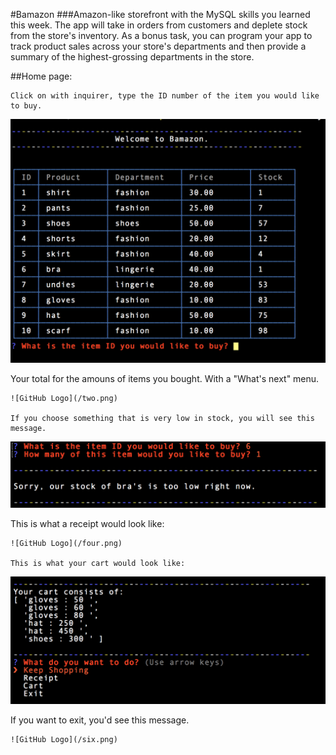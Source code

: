 #Bamazon
###Amazon-like storefront with the MySQL skills you learned this week. The app will take in orders from customers and deplete stock from the store's inventory. As a bonus task, you can program your app to track product sales across your store's departments and then provide a summary of the highest-grossing departments in the store.

##Home page:
```
Click on with inquirer, type the ID number of the item you would like to buy.
```
![GitHub Logo](/one.png)

Your total for the amouns of items you bought.
With a "What's next" menu.
```
![GitHub Logo](/two.png)

If you choose something that is very low in stock, you will see this message.
```
![GitHub Logo](/three.png)

This is what a receipt would look like:
```
![GitHub Logo](/four.png)

This is what your cart would look like:
```
![GitHub Logo](/five.png)

If you want to exit, you'd see this message.
```
![GitHub Logo](/six.png)
